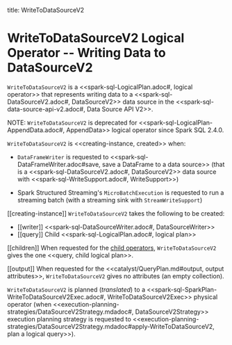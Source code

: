 title: WriteToDataSourceV2

# WriteToDataSourceV2 Logical Operator -- Writing Data to DataSourceV2

`WriteToDataSourceV2` is a <<spark-sql-LogicalPlan.adoc#, logical operator>> that represents writing data to a <<spark-sql-DataSourceV2.adoc#, DataSourceV2>> data source in the <<spark-sql-data-source-api-v2.adoc#, Data Source API V2>>.

NOTE: `WriteToDataSourceV2` is deprecated for <<spark-sql-LogicalPlan-AppendData.adoc#, AppendData>> logical operator since Spark SQL 2.4.0.

`WriteToDataSourceV2` is <<creating-instance, created>> when:

* `DataFrameWriter` is requested to <<spark-sql-DataFrameWriter.adoc#save, save a DataFrame to a data source>> (that is a <<spark-sql-DataSourceV2.adoc#, DataSourceV2>> data source with <<spark-sql-WriteSupport.adoc#, WriteSupport>>)

* Spark Structured Streaming's `MicroBatchExecution` is requested to run a streaming batch (with a streaming sink with `StreamWriteSupport`)

[[creating-instance]]
`WriteToDataSourceV2` takes the following to be created:

* [[writer]] <<spark-sql-DataSourceWriter.adoc#, DataSourceWriter>>
* [[query]] Child <<spark-sql-LogicalPlan.adoc#, logical plan>>

[[children]]
When requested for the [child operators](../catalyst/TreeNode.md#children), `WriteToDataSourceV2` gives the one <<query, child logical plan>>.

[[output]]
When requested for the <<catalyst/QueryPlan.md#output, output attributes>>, `WriteToDataSourceV2` gives no attributes (an empty collection).

`WriteToDataSourceV2` is planned (_translated_) to a <<spark-sql-SparkPlan-WriteToDataSourceV2Exec.adoc#, WriteToDataSourceV2Exec>> physical operator (when <<execution-planning-strategies/DataSourceV2Strategy.mdadoc#, DataSourceV2Strategy>> execution planning strategy is requested to <<execution-planning-strategies/DataSourceV2Strategy.mdadoc#apply-WriteToDataSourceV2, plan a logical query>>).
